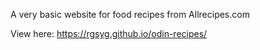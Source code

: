 A very basic website for food recipes from Allrecipes.com

View here: https://rgsyg.github.io/odin-recipes/
